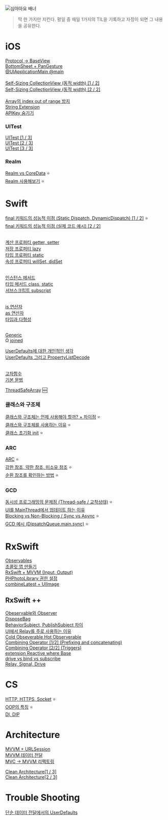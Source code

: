 ![심야아요 배너](https://user-images.githubusercontent.com/61109660/167799338-ab43eea4-8396-4f9b-be2f-99c57d9b2982.png)
> 딱 한 가지만 지킨다. 평일 중 매일 1가지의 TIL을 기록하고 자정이 되면 그 내용을 공유한다.

# iOS
 [Protocol -> BaseView](https://github.com/seungchan2/TIL/issues/6) </br>
 [BottomSheet + PanGesture](https://github.com/seungchan2/TIL/issues/8)  </br>
 [@UIApplicationMain @main](https://github.com/seungchan2/TIL/issues/22) </br> </br>
 [Self-Sizing CollectionView (동적 width) [1 / 2]](https://github.com/seungchan2/TIL/issues/25) </br> 
 [Self-Sizing CollectionView (동적 width) [2 / 2]](https://github.com/seungchan2/TIL/issues/27) </br>  </br> 
 [Array의 index out of range 방지](https://github.com/seungchan2/TIL/issues/53)  </br> 
 [String Extension](https://github.com/seungchan2/TIL/issues/70) </br>
 [APIKey 숨기기](https://github.com/seungchan2/TIL/issues/78)</br> 
 
 ### UITest
 [UITest [1 / 3]](https://github.com/seungchan2/TIL/issues/83)</br> 
 [UITest [2 / 3]](https://github.com/seungchan2/TIL/issues/84)</br> 
 [UITest [3 / 3]](https://github.com/seungchan2/TIL/issues/85)</br> 
 
 ### Realm 
 [Realm vs CoreData](https://github.com/seungchan2/TIL/issues/66)  ⭐️ </br> 
 [Realm 사용해보기](https://github.com/seungchan2/TIL/issues/67) ⭐️ </br> 
 
# Swift
 [final 키워드의 성능적 이점 (Static Dispatch, DynamicDispatch) [1 / 2]](https://github.com/seungchan2/TIL/issues/15) ⭐️ </br> 
 [final 키워드의 성능적 이점 (실제 코드 예시) [2 / 2]](https://github.com/seungchan2/TIL/issues/14) </br>  </br> 
 
 
 [계산 프로퍼티 getter, setter](https://github.com/seungchan2/TIL/issues/37) </br>
 [저장 프로퍼티 lazy](https://github.com/seungchan2/TIL/issues/26)  </br>
 [타입 프로퍼티 static](https://github.com/seungchan2/TIL/issues/44) </br>
 [속성 프로퍼티 willSet, didSet](https://github.com/seungchan2/TIL/issues/45) </br> </br>
 
 [인스턴스 메서드](https://github.com/seungchan2/TIL/issues/46)  </br>
 [타입 메서드 class, static](https://github.com/seungchan2/TIL/issues/47) </br>
 [서브스크립트 subscript](https://github.com/seungchan2/TIL/issues/48)  </br> </br>
 
 [is 연산자](https://github.com/seungchan2/TIL/issues/50)  </br>
 [as 연산자](https://github.com/seungchan2/TIL/issues/51)  </br>
 [타입과 다형성](https://github.com/seungchan2/TIL/issues/52)  </br> </br>

 [Generic](https://github.com/seungchan2/TIL/issues/72) </br>Ω
 [joined](https://github.com/seungchan2/TIL/issues/74) </br>

 

 [UserDefaults에 대한 개인적인 생각](https://github.com/seungchan2/TIL/issues/30) </br>
 [UserDefaults 그리고 PropertyListDecode](https://github.com/seungchan2/TIL/issues/31)  </br>  </br> 
 
 
 
 
 [고차함수](https://github.com/seungchan2/TIL/issues/18) </br>
 [기본 문법](https://github.com/seungchan2/TIL/issues/23) 
 
 [ThreadSafeArray](https://github.com/seungchan2/TIL/issues/115) 🆕 </br>


### 클래스와 구조체
[클래스와 구조체는 언제 사용해야 할까? + 차이점](https://github.com/seungchan2/TIL/issues/2) ⭐️ </br>
[클래스와 구조체를 사용하는 이유](https://github.com/seungchan2/TIL/issues/41) ⭐️ </br>
[클래스 초기화 init](https://github.com/seungchan2/TIL/issues/24) ⭐ </br>

### ARC
[ARC](https://github.com/seungchan2/TIL/issues/3) ⭐️  </br> 
[강한 참조, 약한 참조, 미소유 참조](https://github.com/seungchan2/TIL/issues/58) ⭐️  </br> 
[순환 참조를 확인하는 방법](https://github.com/seungchan2/TIL/issues/7) ⭐️  </br>

### GCD
[동시성 프로그래밍의 문제점 (Thread-safe / 교착상태)](https://github.com/seungchan2/TIL/issues/10) ⭐️</br>
[UI를 MainThread에서 업데이트 하는 이유](https://github.com/seungchan2/TIL/issues/11)</br>
[Blocking vs Non-Blocking / Sync vs Async](https://github.com/seungchan2/TIL/issues/4) ⭐️</br>
[GCD 예시 (DipsatchQueue.main.sync)](https://github.com/seungchan2/TIL/issues/54) ⭐️ </br>

# RxSwift
[Observables](https://github.com/seungchan2/TIL/issues/16)</br>
[초콜릿 앱 만들기](https://github.com/seungchan2/TIL/issues/32)</br>
[RxSwift + MVVM (Input, Output)](https://github.com/seungchan2/TIL/issues/34) </br>
[PHPhotoLibrary 권한 설정](https://github.com/seungchan2/TIL/issues/38) </br>
[combineLatest + UIImage](https://github.com/seungchan2/TIL/issues/39) </br>

## RxSwift ++
[Obeservable와 Observer](https://github.com/seungchan2/RxSwift_Study/issues/1)</br>
[DisposeBag](https://github.com/seungchan2/RxSwift_Study/issues/2)</br>
[BehaviorSubject, PublishSubject 차이](https://github.com/seungchan2/RxSwift_Study/issues/3)</br>
[UI에서 Relay를 주로 사용하는 이유](https://github.com/seungchan2/RxSwift_Study/issues/4)</br>
[Cold Obseverable Hot Observerable](https://github.com/seungchan2/RxSwift_Study/issues/5)</br>
[Combining Operator [1/2] (Prefixing and concatenating)](https://github.com/seungchan2/RxSwift_Study/issues/6)</br>
[Combining Operator [2/2] (Triggers)](https://github.com/seungchan2/RxSwift_Study/issues/9)</br>
[extension Reactive where Base](https://github.com/seungchan2/RxSwift_Study/issues/10)</br>
[drive vs bind vs subscribe](https://github.com/seungchan2/RxSwift_Study/issues/11) </br>
[Relay, Signal, Drive](https://github.com/seungchan2/RxSwift_Study/issues/12) </br>

# CS
[HTTP, HTTPS, Socket](https://github.com/seungchan2/TIL/issues/5) ⭐️ </br>
[OOP의 특징](https://github.com/seungchan2/TIL/issues/42) ⭐️ </br>
[DI, DIP](https://github.com/seungchan2/TIL/issues/79) </br>

# Architecture
[MVVM + URLSession](https://github.com/seungchan2/TIL/issues/69) </br> 
[MVVM 데이터 전달](https://github.com/seungchan2/TIL/issues/73) </br>
[MVC -> MVVM 리팩토링](https://github.com/seungchan2/TIL/issues/76) </br>

[Clean Architecture[1 / 3]](https://github.com/seungchan2/TIL/issues/80) </br>
[Clean Architecture[2 / 3]](https://github.com/seungchan2/TIL/issues/81) </br>

# Trouble Shooting

[단순 데이터 전달에서의 UserDefaults](https://github.com/seungchan2/TIL/issues/1) 
